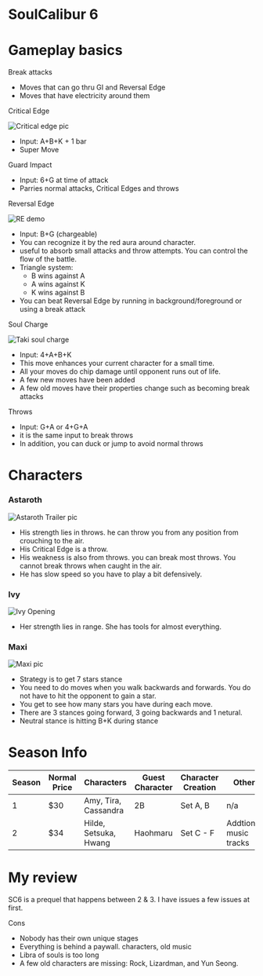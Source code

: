 # SoulCalibur 6

# Gameplay basics

Break attacks
- Moves that can go thru GI and Reversal Edge
- Moves that have electricity around them

Critical Edge

![Critical edge pic](https://external-content.duckduckgo.com/iu/?u=https%3A%2F%2Ftse1.mm.bing.net%2Fth%3Fid%3DOIP.Ru_cy7_4VisqcgXL7iK55gHaEK%26pid%3DApi&f=1)
- Input: A+B+K + 1 bar
- Super Move

Guard Impact
- Input: 6+G at time of attack
- Parries normal attacks, Critical Edges and throws

Reversal Edge

![RE demo](https://external-content.duckduckgo.com/iu/?u=https%3A%2F%2Ftse3.mm.bing.net%2Fth%3Fid%3DOIP.jr5l5JsOFgE3cb85LYBXHwHaEK%26pid%3DApi&f=1)
- Input: B+G (chargeable)
- You can recognize it by the red aura around character.
- useful to absorb small attacks and throw attempts. You can control the flow of the battle.
- Triangle system: 
  - B wins against A 
  - A wins against K  
  - K wins against B
- You can beat Reversal Edge by running in background/foreground or using a break attack

Soul Charge

![Taki soul charge](https://external-content.duckduckgo.com/iu/?u=https%3A%2F%2Ftse2.mm.bing.net%2Fth%3Fid%3DOIP.VEVwHA4_fBORbJk0kPhuwgHaEK%26pid%3DApi&f=1)
- Input: 4+A+B+K
- This move enhances your current character for a small time.
- All your moves do chip damage until opponent runs out of life.
- A few new moves have been added
- A few old moves have their properties change such as becoming break attacks

Throws
- Input: G+A or 4+G+A
- it is the same input to break throws
- In addition, you can duck or jump to avoid normal throws

# Characters

### Astaroth

![Astaroth Trailer pic](https://external-content.duckduckgo.com/iu/?u=https%3A%2F%2Ftse2.mm.bing.net%2Fth%3Fid%3DOIP.dt-BJhelnY8pOL-f8smHFgHaEK%26pid%3DApi&f=1)
- His strength lies in throws. he can throw you from any position from crouching to the air.
- His Critical Edge is a throw.
- His weakness is also from throws. you can break most throws. You cannot break throws when caught in the air.
- He has slow speed so you have to play a bit defensively.

### Ivy

![Ivy Opening](https://external-content.duckduckgo.com/iu/?u=https%3A%2F%2Ftse1.mm.bing.net%2Fth%3Fid%3DOIF.YUfIi2d%252fmmnLqYx8QbMqYw%26pid%3DApi&f=1)
- Her strength lies in range. She has tools for almost everything.

### Maxi

![Maxi pic](https://external-content.duckduckgo.com/iu/?u=https%3A%2F%2Ftse4.mm.bing.net%2Fth%3Fid%3DOIP.zUiNEatcZB8AlONU9tUfmwHaEK%26pid%3DApi&f=1)
- Strategy is to get 7 stars stance
- You need to do moves when you walk backwards and forwards. You do not have to hit the opponent to gain a star.
- You get to see how many stars you have during each move.
- There are 3 stances going forward, 3 going backwards and 1 netural.
- Neutral stance is hitting B+K during stance

# Season Info

Season | Normal Price | Characters | Guest Character | Character Creation | Other
--| --| --| --| --| --|
1 | $30 | Amy, Tira, Cassandra | 2B | Set A, B | n/a
2 | $34 | Hilde, Setsuka, Hwang | Haohmaru | Set C - F | Addtional music tracks


# My review
SC6 is a prequel that happens between 2 & 3. I have issues a few issues at first.

Cons
- Nobody has their own unique stages
- Everything is behind a paywall. characters, old music
- Libra of souls is too long
- A few old characters are missing: Rock, Lizardman, and Yun Seong.
